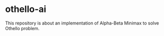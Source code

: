 # othello-ai
This repository is about an implementation of Alpha-Beta Minimax to solve Othello problem.
